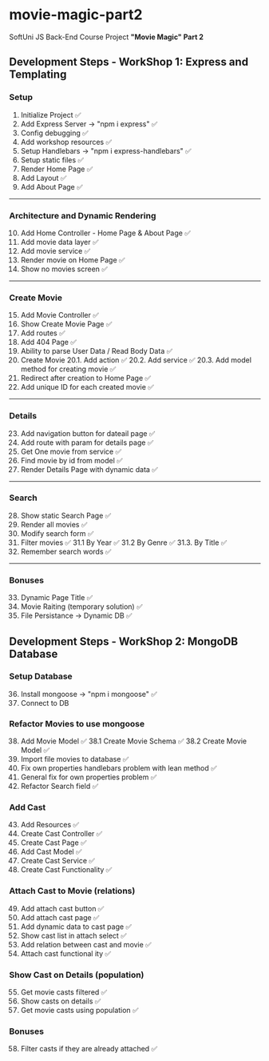# movie-magic-part2
SoftUni JS Back-End Course Project <strong>"Movie Magic" Part 2</strong>

## Development Steps - WorkShop 1: Express and Templating

### Setup
1. Initialize Project ✅
2. Add Express Server -> "npm i express" ✅
3. Config debugging ✅
4. Add workshop resources ✅
5. Setup Handlebars -> "npm i express-handlebars" ✅
6. Setup static files ✅
7. Render Home Page ✅
8. Add Layout ✅
9. Add About Page ✅
---

### Architecture and Dynamic Rendering
10. Add Home Controller - Home Page & About Page ✅
11. Add movie data layer ✅
12. Add movie service ✅
13. Render movie on Home Page ✅
14. Show no movies screen ✅
---

### Create Movie
15. Add Movie Controller ✅
16. Show Create Movie Page ✅
17. Add routes ✅
18. Add 404 Page ✅
19. Ability to parse User Data / Read Body Data ✅
20. Create Movie
20.1. Add action ✅
20.2. Add service ✅
20.3. Add model method for creating movie ✅
21. Redirect after creation to Home Page ✅
22. Add unique ID for each created movie ✅
---

### Details
23. Add navigation button for dateail page ✅
24. Add route with param for details page ✅
25. Get One movie from service ✅
26. Find movie by id from model ✅
27. Render Details Page with dynamic data ✅
---

### Search
28. Show static Search Page ✅
29. Render all movies ✅
30. Modify search form ✅
31. Filter movies ✅
31.1 By Year ✅
31.2 By Genre ✅
31.3. By Title ✅
32. Remember search words ✅
---

### Bonuses
33. Dynamic Page Title ✅
34. Movie Raiting (temporary solution) ✅
35. File Persistance -> Dynamic DB ✅


## Development Steps - WorkShop 2: MongoDB Database

### Setup Database
36. Install mongoose -> "npm i mongoose" ✅
37. Connect to DB

### Refactor Movies to use mongoose
38. Add Movie Model ✅
38.1 Create Movie Schema ✅
38.2 Create Movie Model ✅
39. Import file movies to database ✅
40. Fix own properties handlebars problem with lean method ✅
41. General fix for own properties problem ✅
42. Refactor Search field ✅

### Add Cast
43. Add Resources ✅
44. Create Cast Controller ✅
45. Create Cast Page ✅
46. Add Cast Model ✅
47. Create Cast Service ✅
48. Create Cast Functionality ✅

### Attach Cast to Movie (relations)
49. Add attach cast button ✅
50. Add attach cast page ✅
51. Add dynamic data to cast page ✅
52. Show cast list in attach select ✅
53. Add relation between cast and movie ✅
54. Attach cast functional ity ✅

### Show Cast on Details (population)
55. Get movie casts filtered ✅
56. Show casts on details ✅
57. Get movie casts using population ✅

### Bonuses
58. Filter casts if they are already attached ✅
